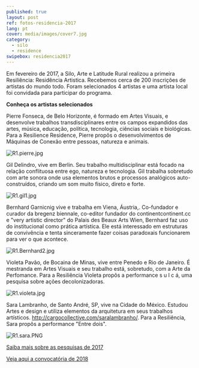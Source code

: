 ```yaml
---
published: true
layout: post
ref: fotos-residencia-2017
lang: pt
cover: media/images/cover7.jpg
category:
  - silo
  - residence
swipebox: residencia2017
---
```

Em fevereiro de 2017, a Silo, Arte e Latitude Rural realizou a primeira Resiliência: Residência Artistica. Recebemos cerca de 200 inscrições de artistas do mundo todo. Foram selecionados 4 artistas e uma artista local foi convidada para participar do programa. 

**Conheça os artistas selecionados**

Pierre Fonseca, de Belo Horizonte, é formado em Artes Visuais, e desenvolve trabalhos transdisciplinares entre os campos expandidos das artes, música, educação, política, tecnologia, ciências sociais e biológicas. Para a Resilience Residence, Pierre propôs o desenvolvimentos de Máquinas de Conexão entre pessoas, natureza e animais.

![R1.pierre.jpg]({{site.baseurl}}/media/images/R1.pierre.jpg)




Gil Delindro, vive em Berlin. Seu trabalho multidisciplinar está focado na relação conflituosa entre ego, natureza e tecnologia. Gil trabalha sobretudo com arte sonora onde usa elementos brutos e processos analógicos auto-construídos, criando um som muito físico, direto e forte.

![R1.gil1.jpg]({{site.baseurl}}/media/images/R1.gil1.jpg)




Bernhard Garnicnig vive e trabalha em Viena, Áustria,. Co-fundador e curador da bregenz biennale, co-editor fundador do continentcontinent.cc e "very artistic director" do Palais des Beaux Arts Wien, Bernhard faz uso do institucional como prática artística. Ele está interessado em estruturas de convivência e tenta sinceramente fazer coisas paradoxais funcionarem para ver o que acontece.

![R1.Bernhard2.jpg]({{site.baseurl}}/media/images/R1.Bernhard2.jpg)




Violeta Pavão, de Bocaina de Minas, vive entre Penedo e Rio de Janeiro. É mestranda em Artes Visuais e seu trabalho está, sobretudo, com a Arte da Perfomance. Para a Resiliência Violeta propôs a performance s u l c á, uma pesquisa sobre ações decolonizadoras.

![R1.violeta.jpg]({{site.baseurl}}/media/images/R1.violeta.jpg)




Sara Lambranho, de Santo André, SP, vive na Cidade do México. Estudou Artes e design e utiliza elementos da arquitetura em seus trabalhos artísticos. http://cargocollective.com/saralambranho/. Para a Resiliência, Sara propôs a performance "Entre dois".

![R1.sara.PNG]({{site.baseurl}}/media/images/R1.sara.PNG)






[Saiba mais sobre as pesquisas de 2017](http://resilience-residence.com)

[Veja aqui a convocatória de 2018](https://silo.org.br/residencia-2018-convocatoria/)
